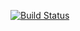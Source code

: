 [![Build Status](https://travis-ci.com/jshams/FEW-2-1.svg?branch=master)](https://travis-ci.com/jshams/FEW-2-1)
